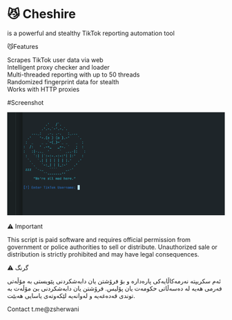 # 😼 Cheshire

 is a powerful and stealthy TikTok reporting automation tool 


😼Features

 Scrapes TikTok user data via web  
Intelligent proxy checker and loader  
Multi-threaded reporting with up to 50 threads  
Randomized fingerprint data for stealth  
Works with HTTP proxies 



#Screenshot

![Cheshire Screenshot](https://github.com/ss900001/cheshire_ops-TikTok-Reporter/raw/main/Screenshot%20from%202025-05-22%2018-31-45.png)

⚠️ Important 

This script is paid software and requires official permission from government or police authorities to sell or distribute. Unauthorized sale or distribution is strictly prohibited and may have legal consequences.


⚠️  گرنگ


ئەم سکریپتە نەرمەکاڵایەکی پارەدارە و بۆ فرۆشتن یان دابەشکردنی پێویستی بە مۆڵەتی فەرمی هەیە لە دەسەڵاتی حکومەت یان پۆلیس. فرۆشتن یان دابەشکردنی بێ مۆڵەت بە توندی قەدەغەیە و لەوانەیە لێکەوتەی یاسایی هەبێت.

Contact
t.me@zsherwani
